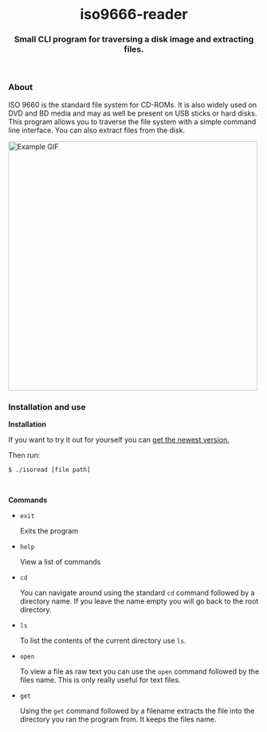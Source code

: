 <br>
<div align="center">
  <h1 align="center">iso9666-reader</h1>
  <h3 align="center">Small CLI program for traversing a disk image and extracting files.</h3>
</div>
<br>

### About

ISO 9660 is the standard file system for CD-ROMs. It is also widely used on DVD and BD media and may as well be present on USB sticks or hard disks. This program allows you to traverse the file system with a simple command line interface. You can also extract files from the disk.

<img src=".github/example.gif" alt="Example GIF" width="500">

<br>

### Installation and use

**Installation**

If you want to try it out for yourself you can [get the newest version.](https://github.com/jesperkha/iso9660-reader/releases/tag/v1.0.0)

Then run:

```console
$ ./isoread [file path]
```

<br>

**Commands**

- `exit`

  Exits the program

- `help`

  View a list of commands

- `cd`

  You can navigate around using the standard `cd` command followed by a directory name. If you leave the name empty you will go back to the root directory.

- `ls`

  To list the contents of the current directory use `ls`.

- `open`

  To view a file as raw text you can use the `open` command followed by the files name. This is only really useful for text files.

- `get`

  Using the `get` command followed by a filename extracts the file into the directory you ran the program from. It keeps the files name.
